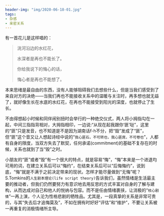 ```yaml
---
header-img: "img/2020-06-18-01.jpg"
tags:
- 杂感
- 亲密关系
---
```

有一首花儿是这样唱的：

> 洮河沿边的水红花，
> 
> 水深者是再也不能长了。
> 
> 你给我说下的悔心的话，
> 
> 悔心者是再也不能想了。

本来思绪是最自由的东西，没有人能够阻碍我们去想些什么，但是当我们感受到了来自对方的决绝——当我们再也不能接收关系中的温暖与关注时，再多想也就无益了，就好像生长在水底的水红花，在再也不能接受到阳光的深度，也就停止了生长。

不由得想起小时候和同伴闹别扭时会举行的一种绝交仪式，两人将小拇指勾在一起，中间三指指背相对，大拇指相印，一边说:“从现在起我跟你‘匪’哒”，这里的“匪”只是发音，也不知道是不是因为湖南话f-h不分，把“毁”发成了“匪”，但“匪”这个音又让人想起诗经中说的“`我心匪石，不可转也，我心匪席，不可卷也`”，人都有自身的限度，当双方失去了默契，任何承诺(commitment)的基础不复存在的时候，关系也就到了当“毁”之时。

小朋友的“匪”或者“毁”有一个很大的特点，就是容易“悔”，“悔”本来是一个进退均可用的词，在建立关系后可以“悔约”，在结束关系后可以“后悔悔约”，说到底，“悔”就是不满于之前决定带来的现状。怎样才能尽量做到“无悔”呢？S.Tomkins的`人生剧本理论(life script theory)`告诉我们，虽然情绪是生活最主要的推动者，但我们仍然要努力有意识地去用反思的方式丰富对自身的了解与建构，从而达成对自己和他人的悦纳与包容。而不是任由情绪裹挟，让消极的“`核心剧情`”一再上演，个人沦为性格悲剧的牺牲品。尤其是，一段真挚的关系是非常可贵的，与其“失去后才追悔莫及”，不如在拥有时好好“评估”和“维护”，不要让关系被一再重复的消极情绪所主导。
